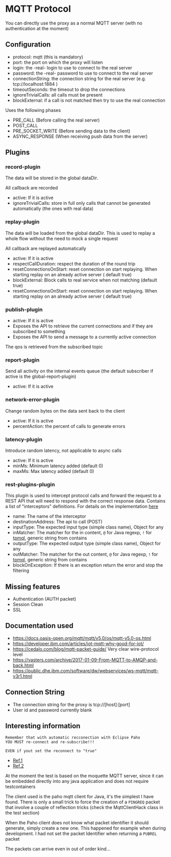 # MQTT Protocol

You can directly use the proxy as a normal MQTT server (with no authentication
at the moment)

## Configuration

* protocol: mqtt (this is mandatory)
* port: the port on which the proxy will listen
* login: the -real- login to use to connect to the real server
* password: the -real- password to use to connect to the real server
* connectionString: the connection string for the real server (e.g. tcp://localhost:1884 )
* timeoutSeconds: the timeout to drop the connections
* ignoreTrivialCalls: all calls must be present
* blockExternal: if a call is not matched then try to use the real connection

Uses the following phases

* PRE_CALL (Before calling the real server)
* POST_CALL
* PRE_SOCKET_WRITE (Before sending data to the client)
* ASYNC_RESPONSE (When receiving push data from the server)

## Plugins

### record-plugin

The data will be stored in the global dataDir.

All callback are recorded

* active: If it is active
* ignoreTrivialCalls: store in full only calls that cannot be generated automatically (the ones with real data)

### replay-plugin

The data will be loaded from the global dataDir. This is used to replay a whole flow
without the need to mock a single request

All callback are replayed automatically

* active: If it is active
* respectCallDuration: respect the duration of the round trip
* resetConnectionsOnStart: reset connection on start replaying. When starting replay on an already active server  (
  default true)
* blockExternal: Block calls to real service when not matching (default true)
* resetConnectionsOnStart: reset connection on start replaying. When starting replay on an already active server (
  default true)

### publish-plugin

* active: If it is active
* Exposes the API to retrieve the current connections and if they are subscribed to something
* Exposes the API to send a message to a currently active connection

The qos is retrieved from the subscribed topic

### report-plugin

Send all activity on the internal events queue (the default subscriber if active is the global-report-plugin)

* active: If it is active

### network-error-plugin

Change random bytes on the data sent back to the client

* active: If it is active
* percentAction: the percent of calls to generate errors

### latency-plugin

Introduce random latency, not applicable to async calls

* active: If it is active
* minMs: Minimum latency added (default 0)
* maxMs: Max latency added (default 0)

### rest-plugins-plugin

This plugin is used to intercept protocol calls and forward the request to a REST API
that will need to respond with the correct response data. Contains a list of "interceptors"
definitions. For details on the implementation [here](../docs/rest-plugins-plugin.md)

* name: The name of the interceptor
* destinationAddress: The api to call (POST)
* inputType: The expected input type (simple class name), Object for any
* inMatcher: The matcher for the in content, `@` for Java regexp, `!` for [tpmql](../docs/tpmql.md), generic string from contains
* outputType: The expected output type (simple class name), Object for any
* outMatcher: The matcher for the out content, `@` for Java regexp, `!` for [tpmql](../docs/tpmql.md), generic string from contains
* blockOnException: If there is an exception return the error and stop the filtering

## Missing features

* Authentication (AUTH packet)
* Session Clean
* SSL

## Documentation used

* https://docs.oasis-open.org/mqtt/mqtt/v5.0/os/mqtt-v5.0-os.html
* https://developer.ibm.com/articles/iot-mqtt-why-good-for-iot/
* https://cedalo.com/blog/mqtt-packet-guide/ Very clear wire-protocol level
* https://vasters.com/archive/2017-01-09-From-MQTT-to-AMQP-and-back.html
* https://public.dhe.ibm.com/software/dw/webservices/ws-mqtt/mqtt-v3r1.html

## Connection String

* The connection string for the proxy is tcp://[host]:[port]
* User id and password currently blank

## Interesting information

```
Remember that with automatic recconection with Eclipse Paho
YOU MUST re-connect and re-subscribe!!! 

EVEN if yout set the reconnect to "true"
```

* [Ref.1](https://github.com/eclipse-paho/paho.mqtt.java/issues/686)
* [Ref.2](https://stackoverflow.com/a/33735501/1632288)

At the moment the test is based on the moquette MQTT server, since it can be
embedded directly into any java application and does not require testcontainers

The client used is the paho mqtt client for Java, it's the simplest I have
found. There is only a small trick to force the creation of a `PINGREQ` packet
that involve a couple of reflection tricks (check the MqttClientHack class in the
test section)

When the Paho client does not know what packet identifier it should generate,
simply create a new one. This happened for example when during development. I
had not set the packet Identifier when returning a `PUBREL` packet

The packets can arrive even in out of order kind...
